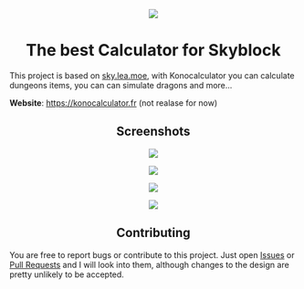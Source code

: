
<p align="center"><img src="https://imgur.com/3GS3gVs.png"></p>
<h1 align="center">The best Calculator for Skyblock</h1>

This project is based on <a href="https://github.com/LeaPhant/skyblock-stats">sky.lea.moe</a>, with Konocalculator you can calculate dungeons items, you can can simulate dragons and more...

**Website**: https://konocalculator.fr  (not realase for now)

<h2 align="center">Screenshots</h1>

<p align="center"><img src="https://imgur.com/Zrybgta.png"></p>
<p align="center"><img src="https://imgur.com/V0t8fDn.png"></p>
<p align="center"><img src="https://imgur.com/JHIGyDV.png"></p>
<p align="center"><img src="https://imgur.com/p3Nuzbw.png"></p>


<h2 align="center">Contributing</h1>

You are free to report bugs or contribute to this project. Just open <a href="../../issues">Issues</a> or <a href="../../pulls">Pull Requests</a> and I will look into them, although changes to the design are pretty unlikely to be accepted.

